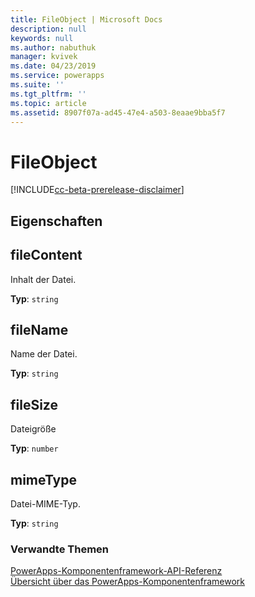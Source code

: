 ```yaml
---
title: FileObject | Microsoft Docs
description: null
keywords: null
ms.author: nabuthuk
manager: kvivek
ms.date: 04/23/2019
ms.service: powerapps
ms.suite: ''
ms.tgt_pltfrm: ''
ms.topic: article
ms.assetid: 8907f07a-ad45-47e4-a503-8eaae9bba5f7
---
```


# <a name="fileobject"></a>FileObject

[!INCLUDE[cc-beta-prerelease-disclaimer](../../../includes/cc-beta-prerelease-disclaimer.md)]

## <a name="properties"></a>Eigenschaften

## <a name="filecontent"></a>fileContent

Inhalt der Datei.

**Typ**: `string`

## <a name="filename"></a>fileName

Name der Datei.

**Typ**: `string`

## <a name="filesize"></a>fileSize

Dateigröße

**Typ**: `number`

## <a name="mimetype"></a>mimeType

Datei-MIME-Typ.

**Typ**: `string`


### <a name="related-topics"></a>Verwandte Themen

[PowerApps-Komponentenframework-API-Referenz](../reference/index.md)<br/>
[Übersicht über das PowerApps-Komponentenframework](../overview.md)